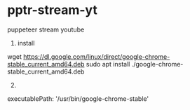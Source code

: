 # pptr-stream-yt
puppeteer stream youtube

1. install

wget https://dl.google.com/linux/direct/google-chrome-stable_current_amd64.deb
sudo apt install ./google-chrome-stable_current_amd64.deb


2. 
 executablePath: '/usr/bin/google-chrome-stable'
